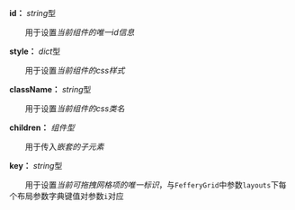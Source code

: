 **id：** *string*型

　　用于设置*当前组件的唯一id信息*

**style：** *dict*型

　　用于设置*当前组件的css样式*

**className：** *string*型

　　用于设置*当前组件的css类名*

**children：** *组件型*

　　用于传入*嵌套的子元素*

**key：** *string*型

　　用于设置*当前可拖拽网格项的唯一标识*，与`FefferyGrid`中参数`layouts`下每个布局参数字典键值对参数`i`对应